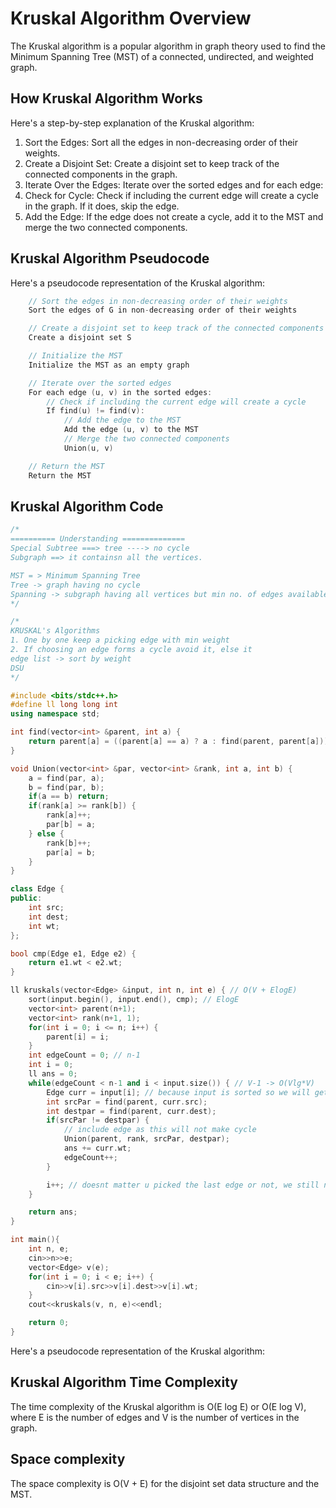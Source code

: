 # Kruskal Algorithm Overview

The Kruskal algorithm is a popular algorithm in graph theory used to find the Minimum Spanning Tree (MST) of a connected, undirected, and weighted graph.

## How Kruskal Algorithm Works

Here's a step-by-step explanation of the Kruskal algorithm:

1. Sort the Edges: Sort all the edges in non-decreasing order of their weights.
2. Create a Disjoint Set: Create a disjoint set to keep track of the connected components in the graph.
3. Iterate Over the Edges: Iterate over the sorted edges and for each edge:
4. Check for Cycle: Check if including the current edge will create a cycle in the graph. If it does, skip the edge.
5. Add the Edge: If the edge does not create a cycle, add it to the MST and merge the two connected components.

## Kruskal Algorithm Pseudocode

Here's a pseudocode representation of the Kruskal algorithm:

```cpp
    // Sort the edges in non-decreasing order of their weights
    Sort the edges of G in non-decreasing order of their weights

    // Create a disjoint set to keep track of the connected components
    Create a disjoint set S

    // Initialize the MST
    Initialize the MST as an empty graph

    // Iterate over the sorted edges
    For each edge (u, v) in the sorted edges:
        // Check if including the current edge will create a cycle
        If find(u) != find(v):
            // Add the edge to the MST
            Add the edge (u, v) to the MST
            // Merge the two connected components
            Union(u, v)

    // Return the MST
    Return the MST
```

## Kruskal Algorithm Code

```cpp
/*
========== Understanding ==============
Special Subtree ===> tree ----> no cycle 
Subgraph ==> it containsn all the vertices.

MST = > Minimum Spanning Tree
Tree -> graph having no cycle
Spanning -> subgraph having all vertices but min no. of edges available to keep it connected.
*/ 

/*
KRUSKAL's Algorithms
1. One by one keep a picking edge with min weight
2. If choosing an edge forms a cycle avoid it, else it
edge list -> sort by weight
DSU
*/ 

#include <bits/stdc++.h>
#define ll long long int
using namespace std;

int find(vector<int> &parent, int a) {
    return parent[a] = ((parent[a] == a) ? a : find(parent, parent[a]));
}

void Union(vector<int> &par, vector<int> &rank, int a, int b) {
    a = find(par, a);
    b = find(par, b);
    if(a == b) return;
    if(rank[a] >= rank[b]) {
        rank[a]++;
        par[b] = a;
    } else {
        rank[b]++;
        par[a] = b;
    }
}

class Edge {
public:
    int src;
    int dest;
    int wt;
};

bool cmp(Edge e1, Edge e2) {
    return e1.wt < e2.wt;
}

ll kruskals(vector<Edge> &input, int n, int e) { // O(V + ElogE)
    sort(input.begin(), input.end(), cmp); // ElogE
    vector<int> parent(n+1);
    vector<int> rank(n+1, 1);
    for(int i = 0; i <= n; i++) {
        parent[i] = i;
    }
    int edgeCount = 0; // n-1
    int i = 0;
    ll ans = 0;
    while(edgeCount < n-1 and i < input.size()) { // V-1 -> O(Vlg*V)
        Edge curr = input[i]; // because input is sorted so we will get min wt edge
        int srcPar = find(parent, curr.src);
        int destpar = find(parent, curr.dest);
        if(srcPar != destpar) {
            // include edge as this will not make cycle
            Union(parent, rank, srcPar, destpar);
            ans += curr.wt;
            edgeCount++;
        }

        i++; // doesnt matter u picked the last edge or not, we still need to go to next edge
    }

    return ans;
}

int main(){   
    int n, e;
    cin>>n>>e;
    vector<Edge> v(e);
    for(int i = 0; i < e; i++) {
        cin>>v[i].src>>v[i].dest>>v[i].wt;
    }
    cout<<kruskals(v, n, e)<<endl;

    return 0;
}
```

Here's a pseudocode representation of the Kruskal algorithm:

## Kruskal Algorithm Time Complexity

The time complexity of the Kruskal algorithm is O(E log E) or O(E log V), where E is the number of edges and V is the number of vertices in the graph.

## Space complexity

The space complexity is O(V + E) for the disjoint set data structure and the MST.
